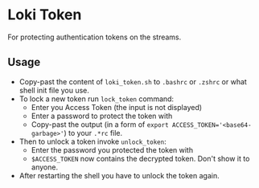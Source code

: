 # Loki Token #

For protecting authentication tokens on the streams.

## Usage ##

- Copy-past the content of `loki_token.sh` to `.bashrc` or `.zshrc` or what shell init file you use.
- To lock a new token run `lock_token` command:
    - Enter you Access Token (the input is not displayed)
    - Enter a password to protect the token with
    - Copy-past the output (in a form of `export ACCESS_TOKEN='<base64-garbage>'`) to your `.*rc` file.
- Then to unlock a token invoke `unlock_token`:
    - Enter the password you protected the token with
    - `$ACCESS_TOKEN` now contains the decrypted token. Don't show it to anyone.
- After restarting the shell you have to unlock the token again.
